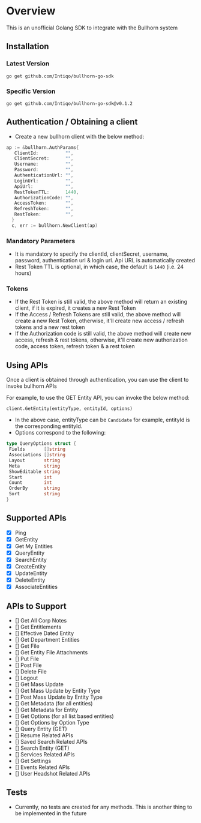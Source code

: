 # Overview

This is an unofficial Golang SDK to integrate with the Bullhorn system

## Installation

### Latest Version

`go get github.com/Intiqo/bullhorn-go-sdk`

### Specific Version

`go get github.com/Intiqo/bullhorn-go-sdk@v0.1.2`

## Authentication / Obtaining a client

- Create a new bullhorn client with the below method:

```go
ap := &bullhorn.AuthParams{
   ClientId:          "",
   ClientSecret:      "",
   Username:          "",
   Password:          "",
   AuthenticationUrl: "",
   LoginUrl:          "",
   ApiUrl:            "",
   RestTokenTTL:      1440,
   AuthorizationCode: "",
   AccessToken:       "",
   RefreshToken:      "",
   RestToken:         "",
  }
  c, err := bullhorn.NewClient(ap)
```

### Mandatory Parameters

- It is mandatory to specify the clientId, clientSecret, username, password, authentication url & login url. Api URL is automatically created
- Rest Token TTL is optional, in which case, the default is `1440` (i.e. 24 hours)

### Tokens

- If the Rest Token is still valid, the above method will return an existing client, if it is expired, it creates a new Rest Token
- If the Access / Refresh Tokens are still valid, the above method will create a new Rest Token, otherwise, it'll create new access / refresh tokens and a new rest token
- If the Authorization code is still valid, the above method will create new access, refresh & rest tokens, otherwise, it'll create new authorization code, access token, refresh token & a rest token

## Using APIs

Once a client is obtained through authentication, you can use the client to invoke bullhorn APIs

For example, to use the GET Entity API, you can invoke the below method:

`client.GetEntity(entityType, entityId, options)`

- In the above case, entityType can be `Candidate` for example, entityId is the corresponding entityId.
- Options correspond to the following:

```go
type QueryOptions struct {
 Fields       []string
 Associations []string
 Layout       string
 Meta         string
 ShowEditable string
 Start        int
 Count        int
 OrderBy      string
 Sort         string
}
```

## Supported APIs

- [x] Ping
- [x] GetEntity
- [x] Get My Entities
- [x] QueryEntity
- [x] SearchEntity
- [x] CreateEntity
- [x] UpdateEntity
- [x] DeleteEntity
- [x] AssociateEntities

## APIs to Support

- [] Get All Corp Notes
- [] Get Entitlements
- [] Effective Dated Entity
- [] Get Department Entities
- [] Get File
- [] Get Entity File Attachments
- [] Put File
- [] Post File
- [] Delete File
- [] Logout
- [] Get Mass Update
- [] Get Mass Update by Entity Type
- [] Post Mass Update by Entity Type
- [] Get Metadata (for all entities)
- [] Get Metadata for Entity
- [] Get Options (for all list based entities)
- [] Get Options by Option Type
- [] Query Entity (GET)
- [] Resume Related APIs
- [] Saved Search Related APIs
- [] Search Entity (GET)
- [] Services Related APIs
- [] Get Settings
- [] Events Related APIs
- [] User Headshot Related APIs

## Tests

- Currently, no tests are created for any methods. This is another thing to be implemented in the future
